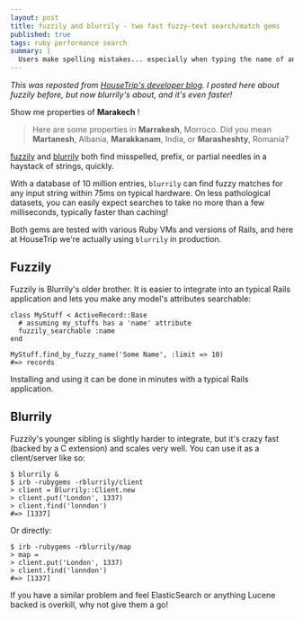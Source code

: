```yaml
--- 
layout: post
title: fuzzily and blurrily - two fast fuzzy-text search/match gems
published: true
tags: ruby performance search
summary: |
  Users make spelling mistakes... especially when typing the name of an exotic destination. These two gems help you setup fast fuzzy matching on user input.
--- 
```


*This was reposted from [HouseTrip's developer blog](http://dev.housetrip.com). I posted here about fuzzily before, but now blurrily's about, and it's even faster!*

Show me properties of **Marakech** !

> Here are some properties in **Marrakesh**, Morroco.
> Did you mean **Martanesh**, Albania, **Marakkanam**, India, or **Marasheshty**, Romania?

[fuzzily](http://github.com/mezis/fuzzily) and
[blurrily](http://github.com/mezis/blurrily) both find misspelled, prefix,
or partial needles in a haystack of strings, quickly.

With a database of 10 million entries, `blurrily` can find fuzzy matches for
any input string within 75ms on typical hardware. On less pathological
datasets, you can easily expect searches to take no more than a few
milliseconds, typically faster than caching!

Both gems are tested with various Ruby VMs and versions of Rails, and here at
HouseTrip we're actually using `blurrily` in production.


## Fuzzily

Fuzzily is Blurrily's older brother. It is easier to integrate into an typical
Rails application and lets you make any model's attributes searchable:

    class MyStuff < ActiveRecord::Base
      # assuming my_stuffs has a 'name' attribute
      fuzzily_searchable :name
    end

    MyStuff.find_by_fuzzy_name('Some Name', :limit => 10)
    #=> records

Installing and using it can be done in minutes with a typical Rails application.


## Blurrily

Fuzzily's younger sibling is slightly harder to integrate, but it's crazy fast
(backed by a C extension) and scales very well. You can use it as a
client/server like so:

    $ blurrily &
    $ irb -rubygems -rblurrily/client
    > client = Blurrily::Client.new
    > client.put('London', 1337)
    > client.find('lonndon')
    #=> [1337]

Or directly:

    $ irb -rubygems -rblurrily/map
    > map =
    > client.put('London', 1337)
    > client.find('lonndon')
    #=> [1337]

If you have a similar problem and feel ElasticSearch or anything Lucene
backed is overkill, why not give them a go!
